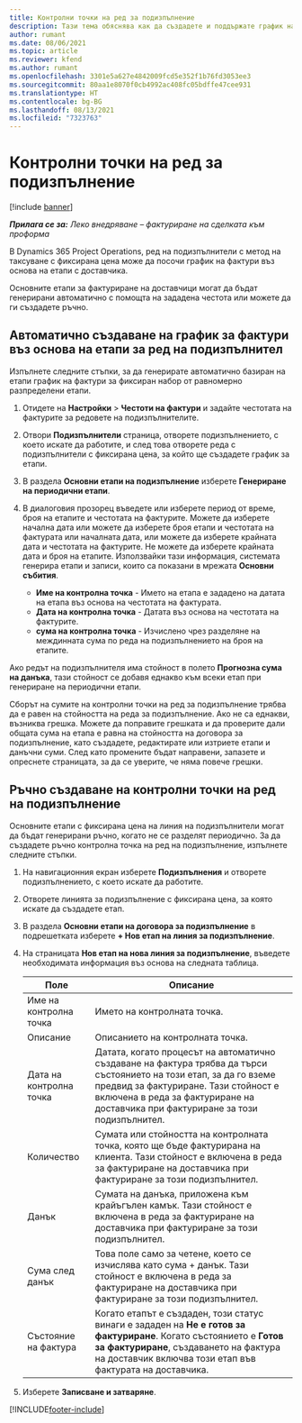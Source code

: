 ```yaml
---
title: Контролни точки на ред за подизпълнение
description: Тази тема обяснява как да създадете и поддържате график на фактури въз основа на етапи за подизпълнение с доставчик.
author: rumant
ms.date: 08/06/2021
ms.topic: article
ms.reviewer: kfend
ms.author: rumant
ms.openlocfilehash: 3301e5a627e4842009fcd5e352f1b76fd3053ee3
ms.sourcegitcommit: 80aa1e8070f0cb4992ac408fc05bdffe47cee931
ms.translationtype: HT
ms.contentlocale: bg-BG
ms.lasthandoff: 08/13/2021
ms.locfileid: "7323763"
---
```

# <a name="subcontract-line-milestones"></a>Контролни точки на ред за подизпълнение

[!include [banner](../../includes/dataverse-preview.md)]

_**Прилага се за:** Леко внедряване – фактуриране на сделката към проформа_

В Dynamics 365 Project Operations, ред на подизпълнители с метод на таксуване с фиксирана цена може да посочи график на фактури въз основа на етапи с доставчика.

Основните етапи за фактуриране на доставчици могат да бъдат генерирани автоматично с помощта на зададена честота или можете да ги създадете ръчно.

## <a name="automatically-create-a-milestone-based-invoice-schedule-for-a-subcontract-line"></a>Автоматично създаване на график за фактури въз основа на етапи за ред на подизпълнител

Изпълнете следните стъпки, за да генерирате автоматично базиран на етапи график на фактури за фиксиран набор от равномерно разпределени етапи.

1. Отидете на **Настройки** > **Честоти на фактури** и задайте честотата на фактурите за редовете на подизпълнителите.
2. Отвори **Подизпълнители** страница, отворете подизпълнението, с което искате да работите, и след това отворете реда с подизпълнители с фиксирана цена, за който ще създадете график за етапи.
3. В раздела **Основни етапи на подизпълнение** изберете **Генериране на периодични етапи**.
4. В диалоговия прозорец въведете или изберете период от време, броя на етапите и честотата на фактурите. Можете да изберете начална дата или можете да изберете броя етапи и честотата на фактурата или началната дата, или можете да изберете крайната дата и честотата на фактурите. Не можете да изберете крайната дата и броя на етапите.
Използвайки тази информация, системата генерира етапи и записи, които са показани в мрежата **Основни събития**.

   - **Име на контролна точка** - Името на етапа е зададено на датата на етапа въз основа на честотата на фактурата.
   - **Дата на контролна точка** - Датата въз основа на честотата на фактурите.
   - **сума на контролна точка** - Изчислено чрез разделяне на междинната сума по реда на подизпълнението на броя на етапите.

Ако редът на подизпълнителя има стойност в полето **Прогнозна сума на данъка**, тази стойност се добавя еднакво към всеки етап при генериране на периодични етапи.

Сборът на сумите на контролни точки на ред за подизпълнение трябва да е равен на стойността на реда за подизпълнение. Ако не са еднакви, възниква грешка. Можете да поправите грешката и да проверите дали общата сума на етапа е равна на стойността на договора за подизпълнение, като създадете, редактирате или изтриете етапи и данъчни суми. След като промените бъдат направени, запазете и опреснете страницата, за да се уверите, че няма повече грешки.

## <a name="manually-create-subcontract-line-milestones"></a>Ръчно създаване на контролни точки на ред на подизпълнение

Основните етапи с фиксирана цена на линия на подизпълнители могат да бъдат генерирани ръчно, когато не се разделят периодично. За да създадете ръчно контролна точка на ред на подизпълнение, изпълнете следните стъпки.

1. На навигационния екран изберете **Подизпълнения** и отворете подизпълнението, с което искате да работите.
2. Отворете линията за подизпълнение с фиксирана цена, за която искате да създадете етап.
3. В раздела **Основни етапи на договора за подизпълнение** в подрешетката изберете **+ Нов етап на линия за подизпълнение**.
4. На страницата **Нов етап на нова линия за подизпълнение**, въведете необходимата информация въз основа на следната таблица.

    | Поле | Описание |
    | --- | --- |
    | Име на контролна точка | Името на контролната точка. |
    | Описание | Описанието на контролната точка.  |
    | Дата на контролна точка | Датата, когато процесът на автоматично създаване на фактура трябва да търси състоянието на този етап, за да го вземе предвид за фактуриране. Тази стойност е включена в реда за фактуриране на доставчика при фактуриране за този подизпълнител. |
    | Количество | Сумата или стойността на контролната точка, която ще бъде фактурирана на клиента. Тази стойност е включена в реда за фактуриране на доставчика при фактуриране за този подизпълнител. |
    | Данък | Сумата на данъка, приложена към крайъгълен камък. Тази стойност е включена в реда за фактуриране на доставчика при фактуриране за този подизпълнител. |
    | Сума след данък | Това поле само за четене, което се изчислява като сума + данък. Тази стойност е включена в реда за фактуриране на доставчика при фактуриране за този подизпълнител. |
    | Състояние на фактура | Когато етапът е създаден, този статус винаги е зададен на **Не е готов за фактуриране**.  Когато състоянието е **Готов за фактуриране**, създаването на фактура на доставчик включва този етап във фактурата на доставчика. |

5. Изберете **Записване и затваряне**.


[!INCLUDE[footer-include](../../includes/footer-banner.md)]
